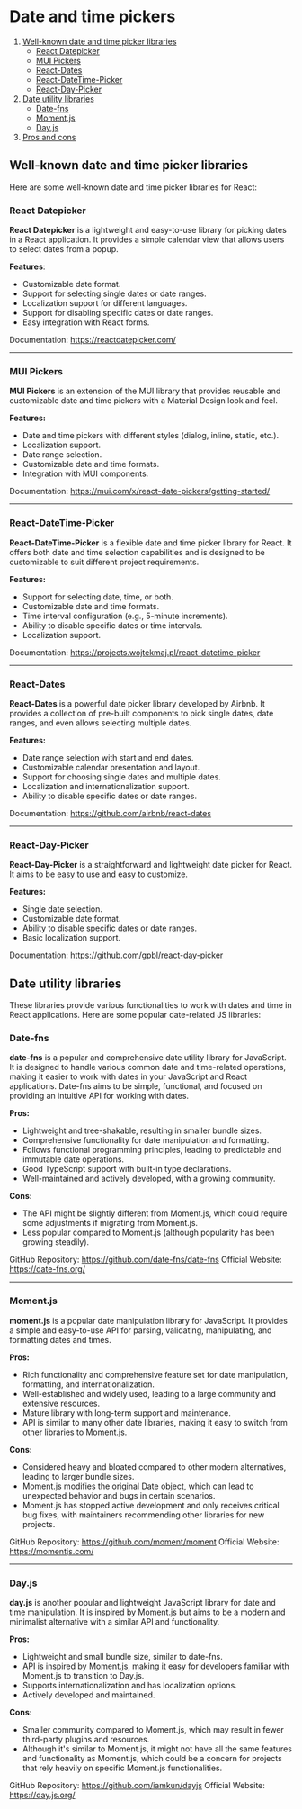 # Date and time pickers

1.  [Well-known date and time picker libraries](#well-known-date-and-time-picker-libraries)
    - [React Datepicker](#react-datepicker)
    - [MUI Pickers](#mui-pickers)
    - [React-Dates](#react-dates)
    - [React-DateTime-Picker](#react-datetime-picker)
    - [React-Day-Picker](#react-day-picker)
2.  [Date utility libraries](#date-utility-libraries)
    - [Date-fns](#date-fns)
    - [Moment.js](#moment.js)
    - [Day.js](#day.js)
3.  [Pros and cons](#pros-and-cons)

## Well-known date and time picker libraries

Here are some well-known date and time picker libraries for React:

### React Datepicker

**React Datepicker** is a lightweight and easy-to-use library for picking dates in a React application. It provides a simple calendar view that allows users to select dates from a popup.

**Features**:

- Customizable date format.
- Support for selecting single dates or date ranges.
- Localization support for different languages.
- Support for disabling specific dates or date ranges.
- Easy integration with React forms.

Documentation: https://reactdatepicker.com/

---

### MUI Pickers

**MUI Pickers** is an extension of the MUI library that provides reusable and customizable date and time pickers with a Material Design look and feel.

**Features:**

- Date and time pickers with different styles (dialog, inline, static, etc.).
- Localization support.
- Date range selection.
- Customizable date and time formats.
- Integration with MUI components.

Documentation: https://mui.com/x/react-date-pickers/getting-started/

---

### React-DateTime-Picker

**React-DateTime-Picker** is a flexible date and time picker library for React. It offers both date and time selection capabilities and is designed to be customizable to suit different project requirements.

**Features:**

- Support for selecting date, time, or both.
- Customizable date and time formats.
- Time interval configuration (e.g., 5-minute increments).
- Ability to disable specific dates or time intervals.
- Localization support.

Documentation: https://projects.wojtekmaj.pl/react-datetime-picker

---

### React-Dates

**React-Dates** is a powerful date picker library developed by Airbnb. It provides a collection of pre-built components to pick single dates, date ranges, and even allows selecting multiple dates.

**Features:**

- Date range selection with start and end dates.
- Customizable calendar presentation and layout.
- Support for choosing single dates and multiple dates.
- Localization and internationalization support.
- Ability to disable specific dates or date ranges.

Documentation: https://github.com/airbnb/react-dates

---

### React-Day-Picker

**React-Day-Picker** is a straightforward and lightweight date picker for React. It aims to be easy to use and easy to customize.

**Features:**

- Single date selection.
- Customizable date format.
- Ability to disable specific dates or date ranges.
- Basic localization support.

Documentation: https://github.com/gpbl/react-day-picker

## Date utility libraries

These libraries provide various functionalities to work with dates and time in React applications. Here are some popular date-related JS libraries:

### Date-fns

**date-fns** is a popular and comprehensive date utility library for JavaScript. It is designed to handle various common date and time-related operations, making it easier to work with dates in your JavaScript and React applications. Date-fns aims to be simple, functional, and focused on providing an intuitive API for working with dates.

**Pros:**

- Lightweight and tree-shakable, resulting in smaller bundle sizes.
- Comprehensive functionality for date manipulation and formatting.
- Follows functional programming principles, leading to predictable and immutable date operations.
- Good TypeScript support with built-in type declarations.
- Well-maintained and actively developed, with a growing community.

**Cons:**

- The API might be slightly different from Moment.js, which could require some adjustments if migrating from Moment.js.
- Less popular compared to Moment.js (although popularity has been growing steadily).

GitHub Repository: https://github.com/date-fns/date-fns
Official Website: https://date-fns.org/

---

### Moment.js

**moment.js** is a popular date manipulation library for JavaScript. It provides a simple and easy-to-use API for parsing, validating, manipulating, and formatting dates and times.

**Pros:**

- Rich functionality and comprehensive feature set for date manipulation, formatting, and internationalization.
- Well-established and widely used, leading to a large community and extensive resources.
- Mature library with long-term support and maintenance.
- API is similar to many other date libraries, making it easy to switch from other libraries to Moment.js.

**Cons:**

- Considered heavy and bloated compared to other modern alternatives, leading to larger bundle sizes.
- Moment.js modifies the original Date object, which can lead to unexpected behavior and bugs in certain scenarios.
- Moment.js has stopped active development and only receives critical bug fixes, with maintainers recommending other libraries for new projects.

GitHub Repository: https://github.com/moment/moment
Official Website: https://momentjs.com/

---

### Day.js

**day.js** is another popular and lightweight JavaScript library for date and time manipulation. It is inspired by Moment.js but aims to be a modern and minimalist alternative with a similar API and functionality.

**Pros:**

- Lightweight and small bundle size, similar to date-fns.
- API is inspired by Moment.js, making it easy for developers familiar with Moment.js to transition to Day.js.
- Supports internationalization and has localization options.
- Actively developed and maintained.

**Cons:**

- Smaller community compared to Moment.js, which may result in fewer third-party plugins and resources.
- Although it's similar to Moment.js, it might not have all the same features and functionality as Moment.js, which could be a concern for projects that rely heavily on specific Moment.js functionalities.

GitHub Repository: https://github.com/iamkun/dayjs
Official Website: https://day.js.org/
